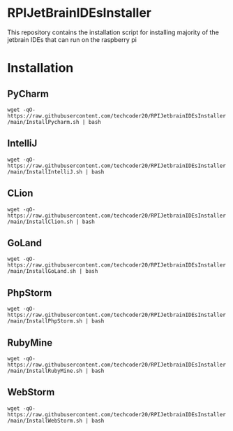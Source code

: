 # RPIJetBrainIDEsInstaller
This repository contains the installation script for installing majority of the jetbrain IDEs that can run on the raspberry pi

# Installation

## PyCharm   
`wget -qO- https://raw.githubusercontent.com/techcoder20/RPIJetbrainIDEsInstaller/main/InstallPycharm.sh | bash`   

## IntelliJ   
`wget -qO- https://raw.githubusercontent.com/techcoder20/RPIJetbrainIDEsInstaller/main/InstallIntelliJ.sh | bash`   

## CLion   
`wget -qO- https://raw.githubusercontent.com/techcoder20/RPIJetbrainIDEsInstaller/main/InstallClion.sh | bash`   

## GoLand   
`wget -qO- https://raw.githubusercontent.com/techcoder20/RPIJetbrainIDEsInstaller/main/InstallGoLand.sh | bash`   

## PhpStorm   
`wget -qO- https://raw.githubusercontent.com/techcoder20/RPIJetbrainIDEsInstaller/main/InstallPhpStorm.sh | bash`   

## RubyMine   
`wget -qO- https://raw.githubusercontent.com/techcoder20/RPIJetbrainIDEsInstaller/main/InstallRubyMine.sh | bash`

## WebStorm   
`wget -qO- https://raw.githubusercontent.com/techcoder20/RPIJetbrainIDEsInstaller/main/InstallWebStorm.sh | bash`
